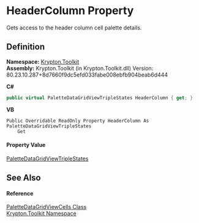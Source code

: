 # HeaderColumn Property


Gets access to the header column cell palette details.



## Definition
**Namespace:** <a href="79d2eac2-21f4-54ff-7552-b20c33c30600.md">Krypton.Toolkit</a>  
**Assembly:** Krypton.Toolkit (in Krypton.Toolkit.dll) Version: 80.23.10.287+8d7660f9dc5efd033fabe008ebfb904beab6d444

**C#**
``` C#
public virtual PaletteDataGridViewTripleStates HeaderColumn { get; }
```
**VB**
``` VB
Public Overridable ReadOnly Property HeaderColumn As PaletteDataGridViewTripleStates
	Get
```



#### Property Value
<a href="b37bd3d1-98fa-62a5-5b8c-df7ac9277bbf.md">PaletteDataGridViewTripleStates</a>

## See Also


#### Reference
<a href="ccb346d5-93bd-886c-953f-b1d05a7fe865.md">PaletteDataGridViewCells Class</a>  
<a href="79d2eac2-21f4-54ff-7552-b20c33c30600.md">Krypton.Toolkit Namespace</a>  
